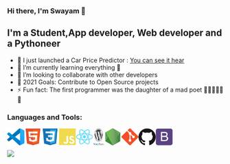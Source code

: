 ### Hi there, I'm Swayam 👋

## I'm a Student,App developer, Web developer and a Pythoneer

- 🔭 I just launched a Car Price Predictor : [You can see it hear][githubProject]
- 🌱 I’m currently learning everything 🤣
- 👯 I’m looking to collaborate with other developers
- 🥅 2021 Goals: Contribute to Open Source projects
- ⚡ Fun fact: The first programmer was the daughter of a mad poet 🤣🤣🤣🤣🤣🤣

### Languages and Tools:

<img align="left" alt="Visual Studio Code" width="40px" height="40px" src="https://raw.githubusercontent.com/github/explore/80688e429a7d4ef2fca1e82350fe8e3517d3494d/topics/visual-studio-code/visual-studio-code.png" />
<img align="left" alt="HTML5" width="40px"  height="40px" src="https://raw.githubusercontent.com/devicons/devicon/master/icons/html5/html5-original.svg" />
<img align="left" alt="CSS3" width="40px"  height="40px"  src="https://raw.githubusercontent.com/devicons/devicon/master/icons/css3/css3-original.svg" />
<img align="left" alt="JavaScript" width="40px" height="40px"  src="https://raw.githubusercontent.com/devicons/devicon/master/icons/javascript/javascript-plain.svg" />
<img align="left" alt="React Native" width="40px"  height="40px" src="https://raw.githubusercontent.com/devicons/devicon/master/icons/react/react-original.svg" /><img align="left" alt="Wordpress" width="26px"  height="40px" src="https://raw.githubusercontent.com/devicons/devicon/master/icons/wordpress/wordpress-original.svg" />
<img align="left" alt="Node.js" width="40px"  height="40px" src="https://raw.githubusercontent.com/github/explore/80688e429a7d4ef2fca1e82350fe8e3517d3494d/topics/nodejs/nodejs.png" />
<img align="left" alt="Git" width="40px"  height="40px" src="https://raw.githubusercontent.com/devicons/devicon/master/icons/git/git-original.svg" />
<img align="left" alt="GitHub" width="40px"  height="40px" src="https://raw.githubusercontent.com/github/explore/78df643247d429f6cc873026c0622819ad797942/topics/github/github.png" />
<img align="left" alt="Boostrap" width="40px"  height="40px" src="https://raw.githubusercontent.com/devicons/devicon/master/icons/bootstrap/bootstrap-plain.svg" />

<br />
<br />
<br />


<!-- --- -->

<img src="https://github-readme-stats.vercel.app/api?username=swayamsaikar&show_icons=true&hide_border=true"/>

[githubProject]:https://github.com/swayamsaikar/car-price-prediction
